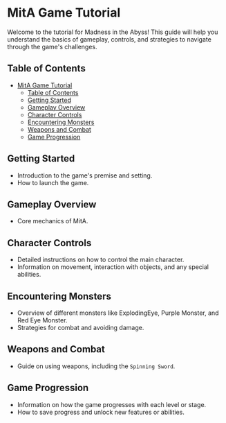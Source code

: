 # MitA Game Tutorial

Welcome to the tutorial for Madness in the Abyss! This guide will help you understand the basics of gameplay, controls, and strategies to navigate through the game's challenges.

## Table of Contents
- [MitA Game Tutorial](#mita-game-tutorial)
  - [Table of Contents](#table-of-contents)
  - [Getting Started](#getting-started)
  - [Gameplay Overview](#gameplay-overview)
  - [Character Controls](#character-controls)
  - [Encountering Monsters](#encountering-monsters)
  - [Weapons and Combat](#weapons-and-combat)
  - [Game Progression](#game-progression)

## Getting Started
- Introduction to the game's premise and setting.
- How to launch the game.

## Gameplay Overview
- Core mechanics of MitA.

## Character Controls
- Detailed instructions on how to control the main character.
- Information on movement, interaction with objects, and any special abilities.

## Encountering Monsters
- Overview of different monsters like ExplodingEye, Purple Monster, and Red Eye Monster.
- Strategies for combat and avoiding damage.

## Weapons and Combat
- Guide on using weapons, including the `Spinning Sword`.

## Game Progression
- Information on how the game progresses with each level or stage.
- How to save progress and unlock new features or abilities.
